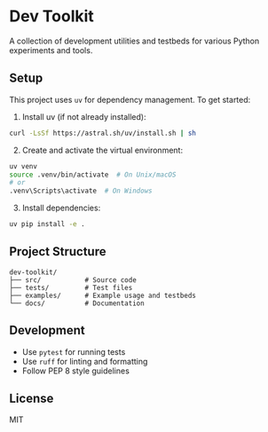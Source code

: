 # Dev Toolkit

A collection of development utilities and testbeds for various Python experiments and tools.

## Setup

This project uses `uv` for dependency management. To get started:

1. Install uv (if not already installed):
```bash
curl -LsSf https://astral.sh/uv/install.sh | sh
```

2. Create and activate the virtual environment:
```bash
uv venv
source .venv/bin/activate  # On Unix/macOS
# or
.venv\Scripts\activate  # On Windows
```

3. Install dependencies:
```bash
uv pip install -e .
```

## Project Structure

```
dev-toolkit/
├── src/           # Source code
├── tests/         # Test files
├── examples/      # Example usage and testbeds
└── docs/          # Documentation
```

## Development

- Use `pytest` for running tests
- Use `ruff` for linting and formatting
- Follow PEP 8 style guidelines

## License

MIT 